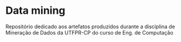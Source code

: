 # Data mining
Repositório dedicado aos artefatos produzidos durante a disciplina de Mineração de Dados da UTFPR-CP do curso de Eng. de Computação
